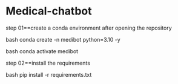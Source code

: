 # Medical-chatbot

step 01==create a conda environment after opening the repository

bash
conda create -n medibot python=3.10 -y

bash
conda activate medibot

step 02==install the requirements

bash
pip install -r requirements.txt
